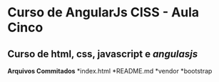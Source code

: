 # Curso de AngularJs CISS - Aula Cinco
## Curso de html, css, javascript e *angulasjs*

**Arquivos Commitados**
*index.html
*README.md
*vendor
 *bootstrap
